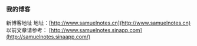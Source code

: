 ### 我的博客
新博客地址
地址：[http://www.samuelnotes.cn](http://www.samuelnotes.cn)
以前文章请参考：
[http://www.samuelnotes.sinapp.com](http://samuelnotes.sinaapp.com/)
